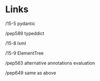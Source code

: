 # Links

/15-5 pydantic 

/pep589 typeddict 

/15-8 lxml

/15-9 ElementTree

/pep563 alternative annotations evaluation 

/pep649 same as above 
